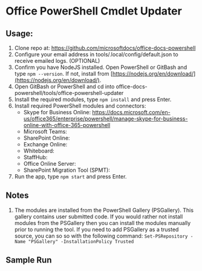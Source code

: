 # Office PowerShell Cmdlet Updater

## Usage:
1. Clone repo at: https://github.com/microsoftdocs/office-docs-powershell
1. Configure your email address in tools/.local/config/default.json to receive emailed logs. (OPTIONAL)
1. Confirm you have NodeJS installed.
    Open PowerShell or GitBash and type `npm --version`. 
    If not, install from [https://nodejs.org/en/download/](https://nodejs.org/en/download/).
1. Open GitBash or PowerShell and cd into office-docs-powershell/tools/office-powershell-updater
1. Install the required modules, type `npm install` and press Enter.
1. Install required PowerShell modules and connectors:
    - Skype for Business Online: https://docs.microsoft.com/en-us/office365/enterprise/powershell/manage-skype-for-business-online-with-office-365-powershell
    - Microsoft Teams:
    - SharePoint Online: 
    - Exchange Online: 
    - Whiteboard: 
    - StaffHub: 
    - Office Online Server: 
    - SharePoint Migration Tool (SPMT):  
1. Run the app, type `npm start` and press Enter.

## Notes
1. The modules are installed from the PowerShell Gallery (PSGallery).
    This gallery contains user submitted code.
    If you would rather not install modules from the PSGallery then you can install the modules manually prior to running the tool.
    If you need to add PSGallery as a trusted source, you can so so with the following command:
    `Set-PSRepository -Name "PSGallery" -InstallationPolicy Trusted`

## Sample Run
